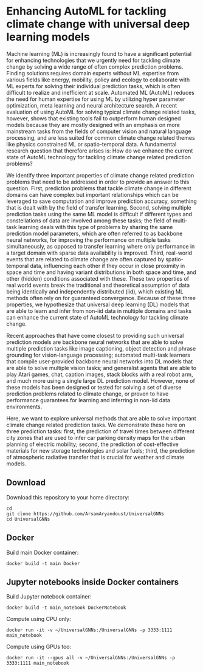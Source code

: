 # Enhancing AutoML for tackling climate change with universal deep learning models

Machine learning (ML) is increasingly found to have a significant potential for 
enhancing technologies that we urgently need for tackling climate change by solving 
a wide range of often complex prediction problems. Finding solutions requires domain 
experts without ML expertise from various fields like energy, mobility, policy 
and ecology to collaborate with ML experts for solving their individual prediction 
tasks, which is often difficult to realize and inefficient at scale. Automated 
ML (AutoML) reduces the need for human expertise for using ML by utilizing hyper 
parameter optimization, meta learning and neural architecture search. A recent 
evaluation of using AutoML for solving typical climate change related tasks, however, 
shows that existing tools fail to outperform human designed models because they 
are mostly designed with an emphasis on more mainstream tasks from the fields of 
computer vision and natural language processing, and are less suited for common 
climate change related themes like physics constrained ML or spatio-temporal data. 
A fundamental research question that therefore arises is: How do we enhance the 
current state of AutoML technology for tackling climate change related prediction 
problems?

We identify three important properties of climate change related prediction problems 
that need to be addressed in order to provide an answer to this question. First, 
prediction problems that tackle climate change in different domains can have complex 
but important relationships which can be leveraged to save computation and improve 
prediction accuracy, something that is dealt with by the field of transfer learning.
Second, solving multiple prediction tasks using the same ML model is difficult if 
different types and constellations of data are involved among these tasks; the 
field of multi-task learning deals with this type of problems by sharing the same 
prediction model parameters, which are often referred to as backbone neural networks, 
for improving the performance on multiple tasks simultaneously, as opposed to transfer 
learning where only performance in a target domain with sparse data availability 
is improved. Third, real-world events that are related to climate change are often 
captured by spatio-temporal data, influencing each other if they occur in close 
proximity in space and time and having variant distributions in both space and 
time, and other (hidden) conditions associated with these. These two properties 
of real world events break the traditional and theoretical assumption of data being 
identically and independently distributed (iid), which existing ML methods often 
rely on for guaranteed convergence. Because of these three properties, we hypothesize 
that universal deep learning (DL) models that are able to learn and infer from non-iid 
data in multiple domains and tasks can enhance the current state of AutoML technology 
for tackling climate change.

Recent approaches that have come closest to providing such universal prediction 
models are backbone neural networks that are able to solve multiple prediction 
tasks like image captioning, object detection and phrase grounding for vision-language 
processing; automated multi-task learners that compile user-provided backbone neural 
networks into DL models that are able to solve multiple vision tasks; and generalist 
agents that are able to play Atari games, chat, caption images, stack blocks with 
a real robot arm, and much more using a single large DL prediction model. However, 
none of these models has been designed or tested for solving a set of diverse 
prediction problems related to climate change, or proven to have performance 
guarantees for learning and inferring in non-iid data environments. 

Here, we want to explore universal methods that are able to solve important climate
change related prediction tasks. We demonstrate these here on three prediction tasks:
first, the prediction of travel times between different city zones that are used 
to infer car parking density maps for the urban planning of electric mobility; 
second, the prediction of cost-effective materials for new storage technologies 
and solar fuels; third, the prediction of atmospheric radiative transfer that is 
crucial for weather and climate models.


## Download
Download this repository to your home directory:

```
cd 
git clone https://github.com/ArsamAryandoust/UniversalGNNs
cd UniversalGNNs
```

## Docker

Build main Docker container:

```
docker build -t main Docker
```


## Jupyter notebooks inside Docker containers

Build Jupyter notebook container:

```
docker build -t main_notebook DockerNotebook
```

Compute using CPU only:

```
docker run -it -v ~/UniversalGNNs:/UniversalGNNs -p 3333:1111 main_notebook
```

Compute using GPUs too:

```
docker run -it --gpus all -v ~/UniversalGNNs:/UniversalGNNs -p 3333:1111 main_notebook
```



